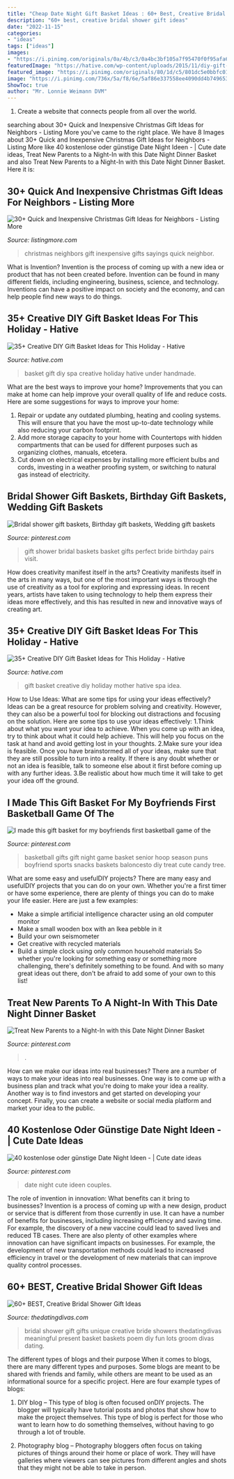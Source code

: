 ```yaml
---
title: "Cheap Date Night Gift Basket Ideas : 60+ Best, Creative Bridal Shower Gift Ideas"
description: "60+ best, creative bridal shower gift ideas"
date: "2022-11-15"
categories:
- "ideas"
tags: ["ideas"]
images:
- "https://i.pinimg.com/originals/0a/4b/c3/0a4bc3bf105a7f95470f0f95afa633ee.jpg"
featuredImage: "https://hative.com/wp-content/uploads/2015/11/diy-gift-basket-ideas/18-creative-diy-gift-basket-ideas.jpg"
featured_image: "https://i.pinimg.com/originals/80/1d/c5/801dc5e0bbfc015ace8845793f8da2b4.jpg"
image: "https://i.pinimg.com/736x/5a/f8/6e/5af86e337558ee4090dd4b749653f496--bridal-shower-gifts-gift-baskets.jpg"
ShowToc: true
author: "Mr. Lonnie Weimann DVM"
---
```



1. Create a website that connects people from all over the world.

	

		
searching about 30+ Quick and Inexpensive Christmas Gift Ideas for Neighbors - Listing More you've came to the right place. We have 8 Images about 30+ Quick and Inexpensive Christmas Gift Ideas for Neighbors - Listing More like 40 kostenlose oder günstige Date Night Ideen - | Cute date ideas, Treat New Parents to a Night-In with this Date Night Dinner Basket and also Treat New Parents to a Night-In with this Date Night Dinner Basket. Here it is:
		
    
## 30+ Quick And Inexpensive Christmas Gift Ideas For Neighbors - Listing More

<img loading=lazy src="http://listingmore.com/wp-content/uploads/2016/12/christmas-gift-ideas-for-neighbors/17-christmas-gift-ideas-for-neighbor-and-friends.jpg" onerror="this.onerror=null;this.src='https://tse2.mm.bing.net/th?id=OIP.eGTf2bY0aoX0e98N2OQQqQHaLH&amp;pid=15.1';" alt="30+ Quick and Inexpensive Christmas Gift Ideas for Neighbors - Listing More">

_Source: listingmore.com_

>christmas neighbors gift inexpensive gifts sayings quick neighbor. 

	

What is Invention?
Invention is the process of coming up with a new idea or product that has not been created before. Invention can be found in many different fields, including engineering, business, science, and technology. Inventions can have a positive impact on society and the economy, and can help people find new ways to do things.

    
## 35+ Creative DIY Gift Basket Ideas For This Holiday - Hative

<img loading=lazy src="https://hative.com/wp-content/uploads/2015/11/diy-gift-basket-ideas/34-creative-diy-gift-basket-ideas.jpg" onerror="this.onerror=null;this.src='https://tse4.mm.bing.net/th?id=OIP.f_R0HBV2aQdmsjJmZP3fUQHaLH&amp;pid=15.1';" alt="35+ Creative DIY Gift Basket Ideas for This Holiday - Hative">

_Source: hative.com_

>basket gift diy spa creative holiday hative under handmade. 

	

What are the best ways to improve your home?
Improvements that you can make at home can help improve your overall quality of life and reduce costs. Here are some suggestions for ways to improve your home: 
1. Repair or update any outdated plumbing, heating and cooling systems. This will ensure that you have the most up-to-date technology while also reducing your carbon footprint. 
2. Add more storage capacity to your home with Countertops with hidden compartments that can be used for different purposes such as organizing clothes, manuals, etcetera. 
3. Cut down on electrical expenses by installing more efficient bulbs and cords, investing in a weather proofing system, or switching to natural gas instead of electricity. 

    
## Bridal Shower Gift Baskets, Birthday Gift Baskets, Wedding Gift Baskets

<img loading=lazy src="https://i.pinimg.com/736x/5a/f8/6e/5af86e337558ee4090dd4b749653f496--bridal-shower-gifts-gift-baskets.jpg" onerror="this.onerror=null;this.src='https://tse4.mm.bing.net/th?id=OIP.ncOpSnfjaC-xW7yZbOAbVAHaJ3&amp;pid=15.1';" alt="Bridal shower gift baskets, Birthday gift baskets, Wedding gift baskets">

_Source: pinterest.com_

>gift shower bridal baskets basket gifts perfect bride birthday pairs visit. 

	

How does creativity manifest itself in the arts?
Creativity manifests itself in the arts in many ways, but one of the most important ways is through the use of creativity as a tool for exploring and expressing ideas. In recent years, artists have taken to using technology to help them express their ideas more effectively, and this has resulted in new and innovative ways of creating art.

    
## 35+ Creative DIY Gift Basket Ideas For This Holiday - Hative

<img loading=lazy src="https://hative.com/wp-content/uploads/2015/11/diy-gift-basket-ideas/18-creative-diy-gift-basket-ideas.jpg" onerror="this.onerror=null;this.src='https://tse3.mm.bing.net/th?id=OIP.TS-yMAeygwQZMmDiJIztwAHaKW&amp;pid=15.1';" alt="35+ Creative DIY Gift Basket Ideas for This Holiday - Hative">

_Source: hative.com_

>gift basket creative diy holiday mother hative spa idea. 

	

How to Use Ideas: What are some tips for using your ideas effectively?
Ideas can be a great resource for problem solving and creativity. However, they can also be a powerful tool for blocking out distractions and focusing on the solution. Here are some tips to use your ideas effectively:
1.Think about what you want your idea to achieve. When you come up with an idea, try to think about what it could help achieve. This will help you focus on the task at hand and avoid getting lost in your thoughts.
2.Make sure your idea is feasible. Once you have brainstormed all of your ideas, make sure that they are still possible to turn into a reality. If there is any doubt whether or not an idea is feasible, talk to someone else about it first before coming up with any further ideas.
3.Be realistic about how much time it will take to get your idea off the ground.

    
## I Made This Gift Basket For My Boyfriends First Basketball Game Of The

<img loading=lazy src="https://i.pinimg.com/736x/66/bf/d7/66bfd7f6a66bea836e3ad353926c03ae--basketball-party-senior-night-gifts-basketball.jpg?b=t" onerror="this.onerror=null;this.src='https://tse4.mm.bing.net/th?id=OIP.jzolhMHnyHOFdDhMXJ49xAHaJ3&amp;pid=15.1';" alt="I made this gift basket for my boyfriends first basketball game of the">

_Source: pinterest.com_

>basketball gifts gift night game basket senior hoop season puns boyfriend sports snacks baskets baloncesto diy treat cute candy tree. 

	

What are some easy and usefulDIY projects?
There are many easy and usefulDIY projects that you can do on your own. Whether you're a first timer or have some experience, there are plenty of things you can do to make your life easier. Here are just a few examples: 
- Make a simple artificial intelligence character using an old computer monitor 
- Make a small wooden box with an Ikea pebble in it 
- Build your own seismometer 
- Get creative with recycled materials 
- Build a simple clock using only common household materials 
So whether you're looking for something easy or something more challenging, there's definitely something to be found. And with so many great ideas out there, don't be afraid to add some of your own to this list!

    
## Treat New Parents To A Night-In With This Date Night Dinner Basket

<img loading=lazy src="https://i.pinimg.com/originals/80/1d/c5/801dc5e0bbfc015ace8845793f8da2b4.jpg" onerror="this.onerror=null;this.src='https://tse3.mm.bing.net/th?id=OIP.OnmbCamsQUkjedGG3hWbogHaLH&amp;pid=15.1';" alt="Treat New Parents to a Night-In with this Date Night Dinner Basket">

_Source: pinterest.com_

>. 

	

How can we make our ideas into real businesses?
There are a number of ways to make your ideas into real businesses. One way is to come up with a business plan and track what you're doing to make your idea a reality. Another way is to find investors and get started on developing your concept. Finally, you can create a website or social media platform and market your idea to the public.

    
## 40 Kostenlose Oder Günstige Date Night Ideen - | Cute Date Ideas

<img loading=lazy src="https://i.pinimg.com/originals/0a/4b/c3/0a4bc3bf105a7f95470f0f95afa633ee.jpg" onerror="this.onerror=null;this.src='https://tse3.mm.bing.net/th?id=OIP.ZuxHdN0KfzkPW8256CyVmgHaLG&amp;pid=15.1';" alt="40 kostenlose oder günstige Date Night Ideen - | Cute date ideas">

_Source: pinterest.com_

>date night cute ideen couples. 

	

The role of invention in innovation: What benefits can it bring to businesses?
Invention is a process of coming up with a new design, product or service that is different from those currently in use. It can have a number of benefits for businesses, including increasing efficiency and saving time. For example, the discovery of a new vaccine could lead to saved lives and reduced TB cases. There are also plenty of other examples where innovation can have significant impacts on businesses. For example, the development of new transportation methods could lead to increased efficiency in travel or the development of new materials that can improve quality control processes.

    
## 60+ BEST, Creative Bridal Shower Gift Ideas

<img loading=lazy src="http://www.thedatingdivas.com/wp-content/uploads/25-Unique-Bridal-Shower-Gift-Ideas.jpg" onerror="this.onerror=null;this.src='https://tse2.mm.bing.net/th?id=OIP.bCVYU4oibFVewHxUKb7g7QHaQK&amp;pid=15.1';" alt="60+ BEST, Creative Bridal Shower Gift Ideas">

_Source: thedatingdivas.com_

>bridal shower gift gifts unique creative bride showers thedatingdivas meaningful present basket baskets poem diy fun lots groom divas dating. 

	

The different types of blogs and their purpose
When it comes to blogs, there are many different types and purposes. Some blogs are meant to be shared with friends and family, while others are meant to be used as an informational source for a specific project. Here are four example types of blogs: 
1. DIY blog – This type of blog is often focused onDIY projects. The blogger will typically have tutorial posts and photos that show how to make the project themselves. This type of blog is perfect for those who want to learn how to do something themselves, without having to go through a lot of trouble. 

2. Photography blog – Photography bloggers often focus on taking pictures of things around their home or place of work. They will have galleries where viewers can see pictures from different angles and shots that they might not be able to take in person.

